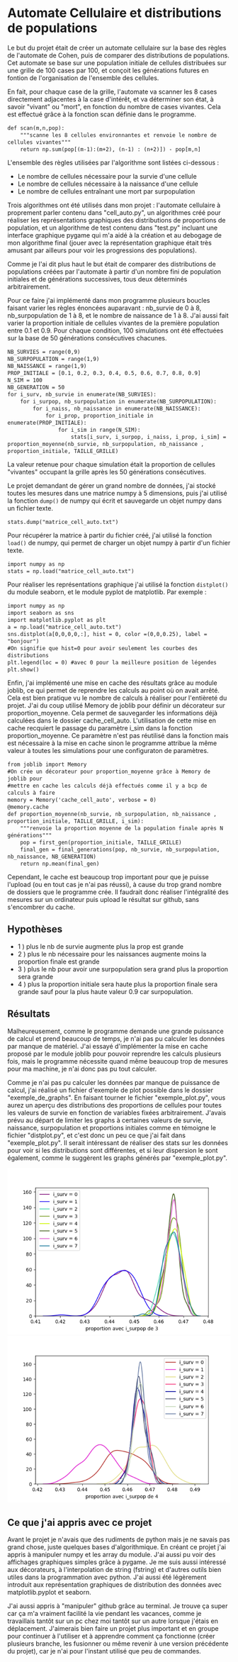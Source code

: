 **Automate Cellulaire et distributions de populations**
==

Le but du projet était de créer un automate cellulaire sur la base des règles
de l'automate de Cohen, puis de comparer des distributions de populations.
Cet automate se base sur une population initiale de cellules distribuées sur
une grille de 100 cases par 100, et conçoit les générations futures en fontion
de l'organisation de l'ensemble des cellules.

En fait, pour chaque case de la grille, l'automate va scanner les 8 cases
directement adjacentes à la case d'intérêt, et va déterminer son état, à savoir
"vivant" ou "mort", en fonction du nombre de cases vivantes. Cela est effectué grâce à la fonction scan définie dans le programme.

    def scan(m,n,pop):
        """scanne les 8 cellules environnantes et renvoie le nombre de cellules vivantes"""
        return np.sum(pop[(m-1):(m+2), (n-1) : (n+2)]) - pop[m,n]

L'ensemble des règles utilisées par l'algorithme sont listées ci-dessous :
- Le nombre de cellules nécessaire pour la survie d'une cellule
- Le nombre de cellules nécessaire à la naissance d'une cellule
- Le nombre de cellules entraînant une mort par surpopulation

Trois algorithmes ont été utilisés dans mon projet : l'automate cellulaire à
proprement parler contenu dans "cell_auto.py", un algorithmes créé pour
réaliser les représentations graphiques des distributions de proportions de
population, et un algorithme de test contenu dans "test.py" incluant une
interface graphique pygame qui m'a aidé à la création et au debogage de mon
algorithme final (jouer avec la représentation graphique était très amusant par ailleurs pour voir les progressions des populations).

Comme je l'ai dit plus haut le but était de comparer des distributions de populations créées par l'automate à partir d'un nombre fini de population initiales et de générations successives, tous deux déterminés arbitrairement.

Pour ce faire j'ai implémenté dans mon programme plusieurs boucles faisant
varier les règles énoncées auparavant : nb_survie de 0 à 8, nb_surpopulation de
1 à 8, et le nombre de naissance de 1 à 8. J'ai aussi fait varier la proportion
initiale de cellules vivantes de la première population entre 0.1 et 0.9.
Pour chaque condition, 100 simulations ont été effectuées sur la base de 50
générations consécutives chacunes.

    NB_SURVIES = range(0,9)
    NB_SURPOPULATION = range(1,9)
    NB_NAISSANCE = range(1,9)
    PROP_INITIALE = [0.1, 0.2, 0.3, 0.4, 0.5, 0.6, 0.7, 0.8, 0.9]
    N_SIM = 100
    NB_GENERATION = 50
    for i_surv, nb_survie in enumerate(NB_SURVIES):
        for i_surpop, nb_surpopulation in enumerate(NB_SURPOPULATION):
            for i_naiss, nb_naissance in enumerate(NB_NAISSANCE):
                for i_prop, proportion_initiale in enumerate(PROP_INITIALE):
                    for i_sim in range(N_SIM):
                        stats[i_surv, i_surpop, i_naiss, i_prop, i_sim] = proportion_moyenne(nb_survie, nb_surpopulation, nb_naissance , proportion_initiale, TAILLE_GRILLE)

La valeur retenue pour chaque simulation était la proportion de cellules
"vivantes" occupant la grille après les 50 générations consécutives.

Le projet demandant de gérer un grand nombre de données, j'ai stocké toutes les mesures dans une matrice numpy à 5 dimensions, puis j'ai utilisé la fonction `dump()` de numpy qui écrit et sauvegarde un objet numpy dans un fichier texte.

    stats.dump("matrice_cell_auto.txt")

Pour récupérer la matrice à partir du fichier créé, j'ai utilisé la fonction
`load()` de numpy, qui permet de charger un objet numpy à partir d'un fichier texte.

    import numpy as np
    stats = np.load("matrice_cell_auto.txt")

Pour réaliser les représentations graphique j'ai utilisé la fonction `distplot()` du module seaborn, et le module pyplot de matplotlib.
Par exemple :

    import numpy as np
    import seaborn as sns
    import matplotlib.pyplot as plt
    a = np.load("matrice_cell_auto.txt")
    sns.distplot(a[0,0,0,0,:], hist = 0, color =(0,0,0.25), label = "bonjour")
    #On signifie que hist=0 pour avoir seulement les courbes des distributions
    plt.legend(loc = 0) #avec 0 pour la meilleure position de légendes
    plt.show()


Enfin, j'ai implémenté une mise en cache des résultats grâce au module joblib, ce qui permet de reprendre les calculs au point où on avait arrêté. Cela est bien pratique vu le nombre de calculs à réaliser pour l'entièreté du projet.
J'ai du coup utilisé Memory de joblib pour définir un décorateur sur proportion_moyenne. Cela permet de sauvegarder les informations déjà calculées dans le dossier cache_cell_auto.
L'utilisation de cette mise en cache recquiert le passage du paramètre i_sim dans la fonction proportion_moyenne. Ce paramètre n'est pas réutilisé dans la fonction mais est nécessaire à la mise en cache sinon le programme attribue la même valeur à toutes les simulations pour une configuraton de paramètres.

	from joblib import Memory
	#On crée un décorateur pour proportion_moyenne grâce à Memory de joblib pour
	#mettre en cache les calculs déjà effectués comme il y a bcp de calculs à faire
	memory = Memory('cache_cell_auto', verbose = 0)
	@memory.cache
	def proportion_moyenne(nb_survie, nb_surpopulation, nb_naissance , proportion_initiale, TAILLE_GRILLE, i_sim):
		"""renvoie la proportion moyenne de la population finale après N générations"""
		pop = first_gen(proportion_initiale, TAILLE_GRILLE)
		final_gen = final_generations(pop, nb_survie, nb_surpopulation, nb_naissance, NB_GENERATION)
		return np.mean(final_gen)

Cependant, le cache est beaucoup trop important pour que je puisse l'upload (ou en tout cas je n'ai pas réussi), à cause du trop grand nombre de dossiers que le programme crée. Il faudrait donc réaliser l'intégralité des mesures sur un ordinateur puis upload le résultat sur github, sans s'encombrer du cache.


Hypothèses
--

- 1 ) plus le nb de survie augmente plus la prop est grande
- 2 ) plus le nb nécessaire pour les naissances augmente moins la proportion finale est grande
- 3 ) plus le nb pour avoir une surpopulation sera grand plus la proportion sera grande
- 4 ) plus la proportion initiale sera haute plus la proportion finale sera grande sauf pour la plus haute valeur 0.9 car surpopulation.

Résultats
--

Malheureusement, comme le programme demande une grande puissance de calcul et prend beaucoup de temps, je n'ai pas pu calculer les données par manque de matériel. J'ai essayé d'implémenter la mise en cache proposé par le module joblib pour pouvoir reprendre les calculs plusieurs fois, mais le programme nécessite quand même beaucoup trop de mesures pour ma machine, je n'ai donc pas pu tout calculer.

Comme je n'ai pas pu calculer les données par manque de puissance de calcul, j'ai réalisé un fichier d'exemple de plot possible dans le dossier "exemple_de_graphs". En faisant tourner le fichier "exemple_plot.py", vous aurez un aperçu des distributions des proportions de cellules pour toutes les valeurs de survie en fonction de variables fixées arbitrairement. J'avais prévu au départ de limiter les graphs à certaines valeurs de survie, naissance, surpopulation et proportions initiales comme en témoigne le fichier "distplot.py", et c'est donc un peu ce que j'ai fait dans "exemple_plot.py".
Il serait intéressant de réaliser des stats sur les données pour voir si les distributions sont différentes, et si leur dispersion le sont également, comme le suggèrent les graphs générés par "exemple_plot.py".

![Figure 1](https://github.com/lejugeti/PARIZE_PCBS_cellular_automata/blob/master/exemple_de_graphs/Figure_1.png?raw=true "distribution des proportions de population avec un nombre de surpopulation de 3 en fonction du nombre de survie")
![Figure 2](https://github.com/lejugeti/PARIZE_PCBS_cellular_automata/blob/master/exemple_de_graphs/Figure_2.png?raw=true "distribution des proportions de population avec un nombre de surpopulation de 4 en fonction du nombre de survie")

Ce que j'ai appris avec ce projet
--
Avant le projet je n'avais que des rudiments de python mais je ne savais pas grand chose, juste quelques bases d'algorithmique.
En créant ce projet j'ai appris à manipuler numpy et les array du module. J'ai aussi pu voir des affichages graphiques simples grâce à pygame. Je me suis aussi intéressé aux décorateurs, à l'interpolation de string (fstring) et d'autres outils bien utiles dans la programmation avec python.
J'ai aussi été légèrement introduit aux représentation graphiques de distribution des données avec matplotlib.pyplot et seaborn.

J'ai aussi appris à "manipuler" github grâce au terminal. Je trouve ça super car ça m'a vraiment facilité la vie pendant les vacances, comme je travaillais tantôt sur un pc chez moi tantôt sur un autre lorsque j'étais en déplacement. J'aimerais bien faire un projet plus important et en groupe pour continuer à l'utiliser et à apprendre comment ça fonctionne (créer plusieurs branche, les fusionner ou même revenir à une version précédente du projet), car je n'ai pour l'instant utilisé que peu de commandes.
